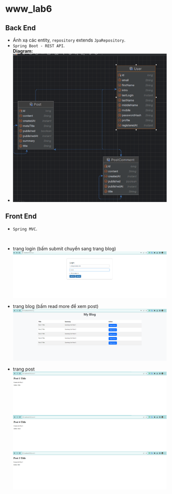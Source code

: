 # www_lab6
## Back End
- Ánh xạ các entity, `repository` extends `JpaRepository`. <br>
- `Spring Boot - REST API`.  <br>
  **Diagram:**
- ![img.png](img.png)
## Front End
- `Spring MVC`.  <br>

  <br>
- trang login (bấm submit chuyển sang trang blog)
![img_1.png](img_1.png)
- trang blog (bấm read more để xem post)
![img_2.png](img_2.png) 
- trang post
![img_3.png](img_3.png)
![img_5.png](img_5.png)
![img_4.png](img_4.png)
